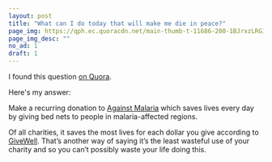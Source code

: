 ```yaml
---
layout: post
title: "What can I do today that will make me die in peace?"
page_img: https://qph.ec.quoracdn.net/main-thumb-t-11686-200-1BJrxzLRGIEkR8EqEkyHZrG6G5jkPc8h.jpeg
page_img_desc: ""
no_ad: 1
draft: 1
---
```


I found this question <a href="https://www.quora.com/What-can-I-do-today-that-will-make-me-die-in-peace">on Quora</a>.

Here's my answer:

Make a recurring donation to <a href="http://www.againstmalaria.com/">Against Malaria</a> which saves lives every day by giving bed nets to people in malaria-affected regions.

Of all charities, it saves the most lives for each dollar you give according to <a href="http://www.givewell.org/">GiveWell</a>. That’s another way of saying it’s the least wasteful use of your charity and so you can’t possibly waste your life doing this.
